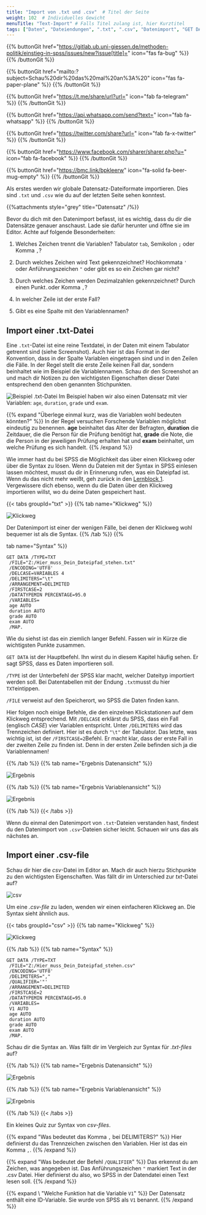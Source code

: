 ```yaml
---
title: "Import von .txt und .csv"  # Titel der Seite
weight: 102  # Individuelles Gewicht 
menuTitle: "Text-Import" # Falls Titel zulang ist, hier Kurztitel
tags: ["Daten", "Dateiendungen", ".txt", ".csv", "Datenimport", "GET DATA"]  # Tags hiereinsetzen; Kurzwort, was auf der Seite passsiert
---
```


{{% buttonGit href="https://gitlab.ub.uni-giessen.de/methoden-politik/einstieg-in-spss/issues/new?issue[title]=" icon="fas fa-bug" %}} {{% /buttonGit %}} 

{{% buttonGit href="mailto:?subject=Schau%20dir%20das%20mal%20an%3A%20" icon="fas fa-paper-plane" %}} {{% /buttonGit %}}

{{% buttonGit href="https://t.me/share/url?url=" icon="fab fa-telegram" %}} {{% /buttonGit %}}

{{% buttonGit href="https://api.whatsapp.com/send?text=" icon="fab fa-whatsapp" %}} {{% /buttonGit %}}

{{% buttonGit href="https://twitter.com/share?url=" icon="fab fa-x-twitter" %}} {{% /buttonGit %}}

{{% buttonGit href="https://www.facebook.com/sharer/sharer.php?u=" icon="fab fa-facebook" %}} {{% /buttonGit %}}

{{% buttonGit href="https://bmc.link/bpkleerw" icon="fa-solid fa-beer-mug-empty" %}} {{% /buttonGit %}}

Als erstes werden wir globale Datensatz-Dateiformate importieren. Dies sind `.txt` und `.csv` wie du auf der letzten Seite sehen konntest. 

{{%attachments style=\"grey\" title=\"Datensatz\" /%}}

Bevor du dich mit den Datenimport befasst, ist es wichtig, dass du dir die Datensätze genauer anschaust. Lade sie dafür herunter und öffne sie im Editor. Achte auf folgende Besonderheiten:

1. Welches Zeichen trennt die Variablen? Tabulator `tab`, Semikolon `;` oder Komma `,`?

1. Durch welches Zeichen wird Text gekennzeichnet? Hochkommata `'` oder Anführungszeichen `"` oder gibt es so ein Zeichen gar nicht?

1. Durch welches Zeichen werden Dezimalzahlen gekennzeichnet? Durch einen Punkt`.`oder Komma `,`?

1. In welcher Zeile ist der erste Fall? 

1. Gibt es eine Spalte mit den Variablennamen?

## Import einer .txt-Datei

Eine `.txt`-Datei ist eine reine Textdatei, in der Daten mit einem Tabulator getrennt sind (siehe Screenshot). Auch hier ist das Format in der Konvention, dass in der Spalte Variablen eingetragen sind und in den Zeilen die Fälle. In der Regel stellt die erste Zeile keinen Fall dar, sondern beinhaltet wie im Beispiel die Variablennamen. Schau dir den Screenshot an und mach dir Notizen zu den wichtigsten Eigenschaften dieser Datei entsprechend den oben genannten Stichpunkten.

![Beispiel .txt-Datei](../img/txt.png)
Im Beispiel haben wir also einen Datensatz mit vier Variablen: `age`, `duration`, `grade` und `exam`. 

{{% expand \"Überlege einmal kurz, was die Variablen wohl bedeuten könnten?\" %}}
In der Regel versuchen Forschende Variablen möglichst eindeutig zu benennen. **age** beinhaltet das Alter der Befragten, **duration** die Zeitdauer, die die Person für die Prüfung benötigt hat, **grade** die Note, die die Person in der jeweiligen Prüfung erhalten hat und **exam** beinhaltet, um welche Prüfung es sich handelt. 
{{% /expand %}}

Wie immer hast du bei SPSS die Möglichkeit das über einen Klickweg oder über die Syntax zu lösen. Wenn du Dateien mit der Syntax in SPSS einlesen lassen möchtest, musst du dir in Erinnerung rufen, was ein Dateipfad ist. Wenn du das nicht mehr weißt, geh zurück in den [Lernblock 1](https://lehre.bpkleer.de/statsplus/lb1). Vergewissere dich ebenso, wenn du die Daten über den Klickweg importieren willst, wo du deine Daten gespeichert hast.

{{< tabs groupId="txt" >}}
{{% tab name="Klickweg" %}}

![Klickweg](../gif/txt.gif)

Der Datenimport ist einer der wenigen Fälle, bei denen der Klickweg wohl bequemer ist als die Syntax.
{{% /tab %}}
{{% 

tab name="Syntax" %}}
```{SPSS}
GET DATA /TYPE=TXT
 /FILE="Z:/Hier_muss_Dein_Dateipfad_stehen.txt"
 /ENCODING='UTF8'
 /DELCASE=VARIABLES 4
 /DELIMITERS="\t"
 /ARRANGEMENT=DELIMITED
 /FIRSTCASE=2
 /DATATYPEMIN PERCENTAGE=95.0
 /VARIABLES=
 age AUTO
 duration AUTO
 grade AUTO
 exam AUTO
 /MAP.
```
Wie du siehst ist das ein ziemlich langer Befehl. Fassen wir in Kürze die wichtigsten Punkte zusammen.

`GET DATA` ist der Hauptbefehl. Ihn wirst du in diesem Kapitel häufig sehen. Er sagt SPSS, dass es Daten importieren soll.

`/TYPE` ist der Unterbefehl der SPSS klar macht, welcher Dateityp importiert werden soll. Bei Datentabellen mit der Endung `.txt`musst du hier `TXT`eintippen.

`/FILE` verweist auf den Speicherort, wo SPSS die Daten finden kann.

Hier folgen noch einige Befehle, die den einzelnen Klickstationen auf dem Klickweg entsprechend. Mit `/DELCASE` erklärst du SPSS, dass ein Fall (englisch *CASE*) vier Variablen entspricht. Unter `/DELIMITERS` wird das Trennzeichen definiert. Hier ist es durch `"\t"` der Tabulator. Das letzte, was wichtig ist, ist der `/FIRSTCASE=2`Befehl. Er macht klar, dass der erste Fall in der zweiten Zeile zu finden ist. Denn in der ersten Zeile befinden sich ja die Variablennamen!

{{% /tab %}}
{{% tab name="Ergebnis Datenansicht" %}}

![Ergebnis](../img/ergebnisdaten.png)

{{% /tab %}}
{{% tab name="Ergebnis Variablenansicht" %}}

![Ergebnis](../img/ergebnisvariablen.png)

{{% /tab %}}
{{< /tabs >}}

Wenn du einmal den Datenimport von `.txt`-Dateien verstanden hast, findest du den Datenimport von `.csv`-Dateien sicher leicht. Schauen wir uns das als nächstes an.

## Import einer .csv-file

Schau dir hier die *csv*-Datei im Editor an. Mach dir auch hierzu Stichpunkte zu den wichtigsten Eigenschaften. Was fällt dir im Unterschied zur *txt*-Datei auf?

![csv](../img/csv.png)

Um eine *.csv-file* zu laden, wenden wir einen einfacheren Klickweg an. Die Syntax sieht ähnlich aus.

{{< tabs groupId="csv" >}}
{{% tab name="Klickweg" %}}

![Klickweg](../gif/csv.gif)

{{% /tab %}}
{{% tab name="Syntax" %}}

```{SPSS}
GET DATA /TYPE=TXT
 /FILE="Z:/Hier_muss_Dein_Dateipfad_stehen.csv"
 /ENCODING='UTF8'
 /DELIMITERS=","
 /QUALIFIER='"'
 /ARRANGEMENT=DELIMITED
 /FIRSTCASE=2
 /DATATYPEMIN PERCENTAGE=95.0
 /VARIABLES=
 V1 AUTO
 age AUTO
 duration AUTO
 grade AUTO
 exam AUTO
 /MAP.
```
Schau dir die Syntax an. Was fällt dir im Vergleich zur Syntax für *.txt-files* auf?

{{% /tab %}}
{{% tab name="Ergebnis Datenansicht" %}}

![Ergebnis](../img/csvdaten.png)

{{% /tab %}}
{{% tab name="Ergebnis Variablenansicht" %}}

![Ergebnis](../img/csvvariablen.png)

{{% /tab %}}
{{< /tabs >}}

Ein kleines Quiz zur Syntax von *csv-files*.

{{% expand \"Was bedeutet das Komma `,` bei DELIMITERS?" %}}
Hier definierst du das Trennzeichen zwischen den Variablen. Hier ist das ein Komma `,`.
{{% /expand %}}

{{% expand \"Was bedeutet der Befehl `/QUALIFIER`" %}}
Das erkennst du am Zeichen, was angegeben ist. Das Anführungszeichen `"` markiert Text in der .csv Datei. Hier definierst du also, wo SPSS in der Datendatei einen Text lesen soll.
{{% /expand %}}

{{% expand \ "Welche Funktion hat die Variable `V1`" %}}
Der Datensatz enthält eine ID-Variable. Sie wurde von SPSS als `V1` benannt. 
{{% /expand %}}
